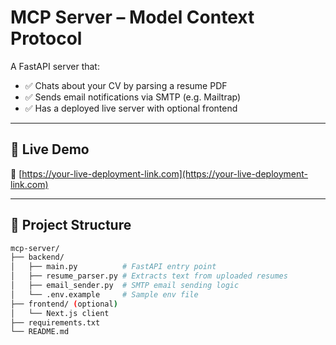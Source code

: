 # MCP Server – Model Context Protocol

A FastAPI server that:

- ✅ Chats about your CV by parsing a resume PDF
- ✅ Sends email notifications via SMTP (e.g. Mailtrap)
- ✅ Has a deployed live server with optional frontend

---

## 🚀 Live Demo

🔗 [https://your-live-deployment-link.com](https://your-live-deployment-link.com)

---

## 📁 Project Structure

```bash
mcp-server/
├── backend/
│   ├── main.py          # FastAPI entry point
│   ├── resume_parser.py # Extracts text from uploaded resumes
│   ├── email_sender.py  # SMTP email sending logic
│   └── .env.example     # Sample env file
├── frontend/ (optional)
│   └── Next.js client
├── requirements.txt
└── README.md
```

